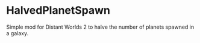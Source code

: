 # HalvedPlanetSpawn
Simple mod for Distant Worlds 2 to halve the number of planets spawned in a galaxy.
